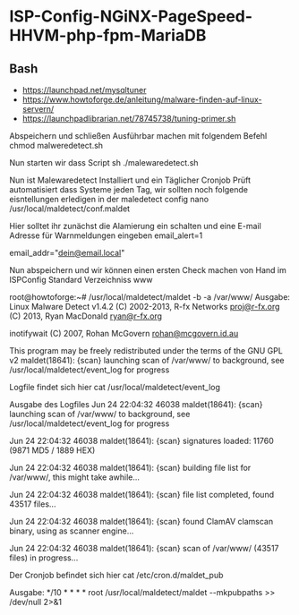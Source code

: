 # ISP-Config-NGiNX-PageSpeed-HHVM-php-fpm-MariaDB

## Bash

* https://launchpad.net/mysqltuner
* https://www.howtoforge.de/anleitung/malware-finden-auf-linux-servern/
* https://launchpadlibrarian.net/78745738/tuning-primer.sh



Abspeichern und schließen
Ausführbar machen mit folgendem Befehl
chmod malweredetect.sh

Nun starten wir dass Script
sh ./malewaredetect.sh

Nun ist Malewaredetect Installiert und ein Täglicher Cronjob Prüft automatisiert dass Systeme jeden Tag, wir sollten noch folgende eisntellungen erledigen in der maledetect config
nano /usr/local/maldetect/conf.maldet

Hier solltet ihr zunächst die Alamierung ein schalten und eine E-mail Adresse für Warnmeldungen eingeben
email_alert=1

email_addr="dein@email.local"

Nun abspeichern und wir können einen ersten Check machen von Hand im ISPConfig Standard Verzeichniss www

root@howtoforge:~# /usr/local/maldetect/maldet -b -a /var/www/
Ausgabe:
Linux Malware Detect v1.4.2 
(C) 2002-2013, R-fx Networks <proj@r-fx.org> 
(C) 2013, Ryan MacDonald <ryan@r-fx.org>

inotifywait (C) 2007, Rohan McGovern <rohan@mcgovern.id.au>

This program may be freely redistributed under the terms of the GNU GPL v2
maldet(18641): {scan} launching scan of /var/www/ to background, see /usr/local/maldetect/event_log for progress


Logfile findet sich hier
cat /usr/local/maldetect/event_log


Ausgabe des Logfiles
Jun 24 22:04:32 46038 maldet(18641): {scan} launching scan of /var/www/ to background, see /usr/local/maldetect/event_log for progress

Jun 24 22:04:32 46038 maldet(18641): {scan} signatures loaded: 11760 (9871 MD5 / 1889 HEX)

Jun 24 22:04:32 46038 maldet(18641): {scan} building file list for /var/www/, this might take awhile...

Jun 24 22:04:32 46038 maldet(18641): {scan} file list completed, found 43517 files...

Jun 24 22:04:32 46038 maldet(18641): {scan} found ClamAV clamscan binary, using as scanner engine...

Jun 24 22:04:32 46038 maldet(18641): {scan} scan of /var/www/ (43517 files) in progress...

Der Cronjob befindet sich hier
cat /etc/cron.d/maldet_pub


Ausgabe:
*/10 * * * * root /usr/local/maldetect/maldet --mkpubpaths >> /dev/null 2>&1



